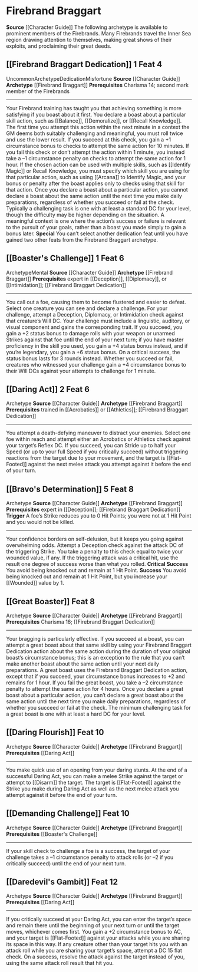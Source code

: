﻿---
id: '24'
level: '4'
name: Firebrand Braggart
prerequisite: Charisma 14; second mark member of the Firebrands
rarity: Uncommon
source: '[[DATABASE/source/Character Guide|Character Guide]]'
trait:
- '[[DATABASE/trait/Uncommon|Uncommon]]'
type: Archetype

---
# Firebrand Braggart

**Source** [[Character Guide]] 
The following archetype is available to prominent members of the Firebrands. 
 Many Firebrands travel the Inner Sea region drawing attention to themselves, making great shows of their exploits, and proclaiming their great deeds.

## [[Firebrand Braggart Dedication]] <span class="action-icon">1</span> <span class="item-type">Feat 4</span>

<span class="trait-uncommon item-trait">Uncommon</span><span class="item-trait">Archetype</span><span class="item-trait">Dedication</span><span class="item-trait">Misfortune</span>
**Source** [[Character Guide]] 
**Archetype** [[Firebrand Braggart]]
**Prerequisites** Charisma 14; second mark member of the Firebrands

---
Your Firebrand training has taught you that achieving something is more satisfying if you boast about it first. You declare a boast about a particular skill action, such as [[Balance]], [[Demoralize]], or [[Recall Knowledge]]. The first time you attempt this action within the next minute in a context the GM deems both suitably challenging and meaningful, you must roll twice and use the lower result. If you succeed at this check, you gain a +1 circumstance bonus to checks to attempt the same action for 10 minutes. If you fail this check or don’t attempt the action within 1 minute, you instead take a –1 circumstance penalty on checks to attempt the same action for 1 hour.
 If the chosen action can be used with multiple skills, such as [[Identify Magic]] or Recall Knowledge, you must specify which skill you are using for that particular action, such as using [[Arcana]] to Identify Magic, and your bonus or penalty after the boast applies only to checks using that skill for that action. Once you declare a boast about a particular action, you cannot declare a boast about the same action until the next time you make daily preparations, regardless of whether you succeed or fail at the check.
 Typically a challenging task is one with at least a standard DC for your level, though the difficulty may be higher depending on the situation. A meaningful context is one where the action’s success or failure is relevant to the pursuit of your goals, rather than a boast you made simply to gain a bonus later.
**Special** You can’t select another dedication feat until you have gained two other feats from the Firebrand Braggart archetype.

## [[Boaster's Challenge]] <span class="action-icon">1</span> <span class="item-type">Feat 6</span>

<span class="item-trait">Archetype</span><span class="item-trait">Mental</span>
**Source** [[Character Guide]] 
**Archetype** [[Firebrand Braggart]]
**Prerequisites** expert in [[Deception]], [[Diplomacy]], or [[Intimidation]]; [[Firebrand Braggart Dedication]]

---
You call out a foe, causing them to become flustered and easier to defeat. Select one creature you can see and declare a challenge. For your challenge, attempt a Deception, Diplomacy, or Intimidation check against that creature’s Will DC. Your challenge must include a linguistic, auditory, or visual component and gains the corresponding trait. If you succeed, you gain a +2 status bonus to damage rolls with your weapon or unarmed Strikes against that foe until the end of your next turn; if you have master proficiency in the skill you used, you gain a +4 status bonus instead, and if you’re legendary, you gain a +6 status bonus. On a critical success, the status bonus lasts for 3 rounds instead. Whether you succeed or fail, creatures who witnessed your challenge gain a +4 circumstance bonus to their Will DCs against your attempts to challenge for 1 minute.

## [[Daring Act]] <span class="action-icon">2</span> <span class="item-type">Feat 6</span>

<span class="item-trait">Archetype</span>
**Source** [[Character Guide]] 
**Archetype** [[Firebrand Braggart]]
**Prerequisites** trained in [[Acrobatics]] or [[Athletics]]; [[Firebrand Braggart Dedication]]

---
You attempt a death-defying maneuver to distract your enemies. Select one foe within reach and attempt either an Acrobatics or Athletics check against your target’s Reflex DC. If you succeed, you can Stride up to half your Speed (or up to your full Speed if you critically succeed) without triggering reactions from the target due to your movement, and the target is [[Flat-Footed]] against the next melee attack you attempt against it before the end of your turn.

## [[Bravo's Determination]] <span class="action-icon">5</span> <span class="item-type">Feat 8</span>

<span class="item-trait">Archetype</span>
**Source** [[Character Guide]] 
**Archetype** [[Firebrand Braggart]]
**Prerequisites** expert in [[Deception]]; [[Firebrand Braggart Dedication]]
**Trigger** A foe’s Strike reduces you to 0 Hit Points; you were not at 1 Hit Point and you would not be killed.

---
Your confidence borders on self-delusion, but it keeps you going against overwhelming odds. Attempt a Deception check against the attack DC of the triggering Strike. You take a penalty to this check equal to twice your wounded value, if any. If the triggering attack was a critical hit, use the result one degree of success worse than what you rolled.
**Critical Success** You avoid being knocked out and remain at 1 Hit Point.
**Success** You avoid being knocked out and remain at 1 Hit Point, but you increase your [[Wounded]] value by 1.

## [[Great Boaster]] <span class="item-type">Feat 8</span>

<span class="item-trait">Archetype</span>
**Source** [[Character Guide]] 
**Archetype** [[Firebrand Braggart]]
**Prerequisites** Charisma 16; [[Firebrand Braggart Dedication]]

---
Your bragging is particularly effective. If you succeed at a boast, you can attempt a great boast about that same skill by using your Firebrand Braggart Dedication action about the same action during the duration of your original boast’s circumstance bonus; this is an exception to the rule that you can’t make another boast about the same action until your next daily preparations. A great boast uses the Firebrand Braggart Dedication action, except that if you succeed, your circumstance bonus increases to +2 and remains for 1 hour. If you fail the great boast, you take a –2 circumstance penalty to attempt the same action for 4 hours. Once you declare a great boast about a particular action, you can’t declare a great boast about the same action until the next time you make daily preparations, regardless of whether you succeed or fail at the check. The minimum challenging task for a great boast is one with at least a hard DC for your level.

## [[Daring Flourish]] <span class="item-type">Feat 10</span>

<span class="item-trait">Archetype</span>
**Source** [[Character Guide]] 
**Archetype** [[Firebrand Braggart]]
**Prerequisites** [[Daring Act]]

---
You make quick use of an opening from your daring stunts. At the end of a successful Daring Act, you can make a melee Strike against the target or attempt to [[Disarm]] the target. The target is [[Flat-Footed]] against the Strike you make during Daring Act as well as the next melee attack you attempt against it before the end of your turn.

## [[Demanding Challenge]] <span class="item-type">Feat 10</span>

<span class="item-trait">Archetype</span>
**Source** [[Character Guide]] 
**Archetype** [[Firebrand Braggart]]
**Prerequisites** [[Boaster's Challenge]]

---
If your skill check to challenge a foe is a success, the target of your challenge takes a –1 circumstance penalty to attack rolls (or –2 if you critically succeed) until the end of your next turn.

## [[Daredevil's Gambit]] <span class="item-type">Feat 12</span>

<span class="item-trait">Archetype</span>
**Source** [[Character Guide]] 
**Archetype** [[Firebrand Braggart]]
**Prerequisites** [[Daring Act]]

---
If you critically succeed at your Daring Act, you can enter the target’s space and remain there until the beginning of your next turn or until the target moves, whichever comes first. You gain a +2 circumstance bonus to AC, and your target is [[Flat-Footed]] against your attacks while you are sharing its space in this way. If any creature other than your target hits you with an attack roll while you are sharing your target’s space, attempt a DC 15 flat check. On a success, resolve the attack against the target instead of you, using the same attack roll result that hit you.